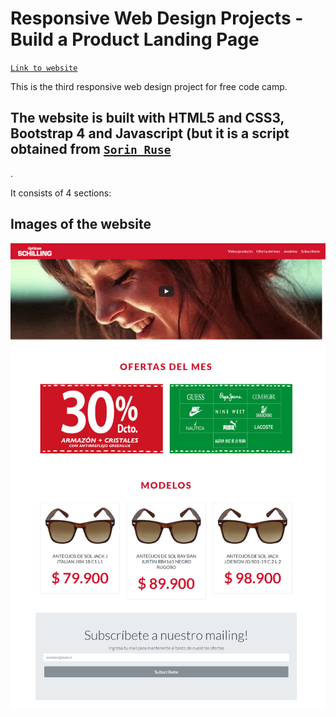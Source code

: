 # Responsive Web Design Projects - Build a Product Landing Page

[`Link to website`](https://natcancein.github.io/FreeCodeCamp/ResponsiveWebDesignProjects/product-landing-page/)

This is the third responsive web design project for free code camp.

## The website is built with HTML5 and CSS3, Bootstrap 4 and Javascript (but it is a script obtained from [`Sorin Ruse`](https://codepen.io/sorinr/pen/qqQMZp)
.

It consists of 4 sections:

## Images of the website

![Product Landing Page](img/screencapture.png)
